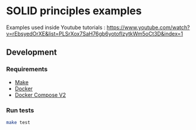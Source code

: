 # SOLID principles examples
Examples used inside Youtube tutorials : https://www.youtube.com/watch?v=rEbsyedOrXE&list=PLSrXox7SaH76gb6yotofIzytkWm5oCt3D&index=1

## Development

### Requirements

- [Make](https://www.gnu.org/software/make/)
- [Docker](https://www.docker.com/)
- [Docker Compose V2](https://docs.docker.com/compose/)

### Run tests

```bash
make test
```
